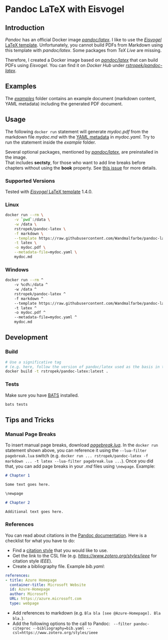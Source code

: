 # Pandoc LaTeX with Eisvogel


## Introduction

*Pandoc* has an official Docker image [*pandoc/latex*](https://hub.docker.com/r/pandoc/latex). I like to use the [*Eisvogel* LaTeX template](https://github.com/Wandmalfarbe/pandoc-latex-template). Unfortunately, you cannot build PDFs from Markdown using this template with *pandoc/latex*. Some packages from *TeX Live* are missing.

Therefore, I created a Docker image based on [*pandoc/latex*](https://hub.docker.com/r/pandoc/latex) that can build PDFs using *Eisvogel*. You can find it on *Docker Hub* under [*rstropek/pandoc-latex*](https://hub.docker.com/r/rstropek/pandoc-latex).


## Examples

The [*examples*](examples) folder contains an example document (markdown content, YAML metadata) including the generated PDF document.


## Usage

The following `docker run` statement will generate *mydoc.pdf* from the markdown file *mydoc.md* with the [YAML metadata](https://pandoc.org/MANUAL.html#extension-yaml_metadata_block) in *mydoc.yaml*. Try to run the statement inside the *example* folder.

Several optional packages, mentioned by [*pandoc/latex*](https://hub.docker.com/r/pandoc/latex), are preinstalled in the image.  
That includes **sectsty**, for those who want to add line breaks before chapters without using the **book** property.
See [this issue](https://github.com/Wandmalfarbe/pandoc-latex-template/issues/81) for more details.

### Supported Versions

Tested with [*Eisvogel* LaTeX template](https://github.com/Wandmalfarbe/pandoc-latex-template) 1.4.0.

### Linux

```bash
docker run --rm \
    -v `pwd`:/data \
    -w /data \
    rstropek/pandoc-latex \
    -f markdown \
    --template https://raw.githubusercontent.com/Wandmalfarbe/pandoc-latex-template/v1.4.0/eisvogel.tex \
    -t latex \
    -o mydoc.pdf \
    --metadata-file=mydoc.yaml \
    mydoc.md
```

### Windows

```bash
docker run --rm ^
    -v %cd%:/data ^
    -w /data ^
    rstropek/pandoc-latex ^
    -f markdown ^
    --template https://raw.githubusercontent.com/Wandmalfarbe/pandoc-latex-template/v1.4.0/eisvogel.tex ^
    -t latex ^
    -o mydoc.pdf ^
    --metadata-file=mydoc.yaml ^
    mydoc.md
```


## Development

### Build

```bash
# Use a significative tag
# (e.g. here, follow the version of pandoc/latex used as the basis in the Dockerfile).
docker build -t rstropek/pandoc-latex:latest .
```

### Tests

Make sure you have [BATS](https://github.com/bats-core/bats-core) installed.

```bash
bats tests
```

## Tips and Tricks

### Manual Page Breaks

To insert manual page breaks, download [*pagebreak.lua*](https://github.com/pandoc/lua-filters/blob/master/pagebreak/pagebreak.lua). In the `docker run` statement shown above, you can reference it using the `--lua-filter pagebreak.lua` switch (e.g. `docker run ... rstropek/pandoc-latex -f markdown ... -t latex --lua-filter pagebreak.lua ...`). Once you did that, you can add page breaks in your *.md* files using `\newpage`. Example:

```markdown
# Chapter 1

Some text goes here.

\newpage

# Chapter 2

Additional text goes here.
```

### References

You can read about citations in the [Pandoc documentation](https://pandoc.org/MANUAL.html#citations). Here is a checklist for what you have to do:

* Find a [citation style](https://www.zotero.org/styles) that you would like to use.
* Get the link to the CSL file (e.g. *https://www.zotero.org/styles/ieee* for citation style *IEEE*).
* Create a bibliography file. Example *bib.yaml*:

```yaml
references:
- title: Azure Homepage
  container-title: Microsoft Website
  id: Azure-Homepage
  author: Microsoft
  URL: https://azure.microsoft.com
  type: webpage
```

* Add references to markdown (e.g. `Bla bla [see @Azure-Homepage]. Bla bla.`).
* Add the following options to the call to Pandoc: ` --filter pandoc-citeproc --bibliography=bib.yaml --csl=https://www.zotero.org/styles/ieee`
